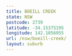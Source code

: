```yaml
---
title: BOEILL CREEK
state: NSW
postcode: 2739
latitude: -34.15375195
longitude: 142.1056955
url: /nsw/boeill-creek/
layout: suburb
---
```

